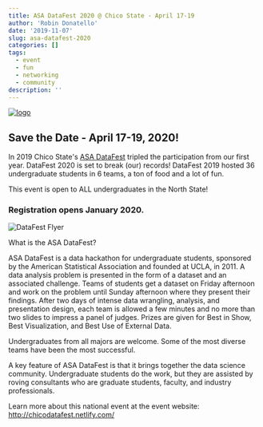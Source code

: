 ```yaml
---
title: ASA DataFest 2020 @ Chico State - April 17-19
author: 'Robin Donatello'
date: '2019-11-07'
slug: asa-datafest-2020
categories: []
tags:
  - event
  - fun
  - networking
  - community
description: ''
---
```




[![logo](/img/datafest_logo_Chico_Red.png)](http://chicodatafest.netlify.com/)

## Save the Date - April 17-19, 2020! 

In 2019 Chico State's [ASA DataFest](https://ww2.amstat.org/education/datafest/) tripled the participation from our first year. DataFest 2020 is set to break (our) records! DataFest 2019 hosted 36 undergraduate students in 6 teams, a ton of food and a lot of fun. 

This event is open to ALL undergraduates in the North State!

### Registration opens January 2020. 

![DataFest Flyer](/img/datafest_2020.png)


What is the ASA DataFest? 
 
ASA DataFest is a data hackathon for undergraduate students, sponsored by the American Statistical Association and founded at UCLA, in 2011. A data analysis problem is presented in the form of a dataset and an associated challenge.  Teams of students get a dataset on Friday afternoon and work on the problem until Sunday afternoon where they present their findings. After two days of intense data wrangling, analysis, and presentation design, each team is allowed a few minutes and no more than two slides to impress a panel of judges. Prizes are given for Best in Show, Best Visualization, and Best Use of External Data.
 
Undergraduates from all majors are welcome. Some of the most diverse teams have been the most successful. 
 
A key feature of ASA DataFest is that it brings together the data science community. Undergraduate students do the work, but they are assisted by roving consultants who are graduate students, faculty, and industry professionals. 

Learn more about this national event at the event website: http://chicodatafest.netlify.com/


